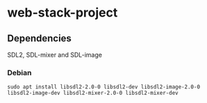 
# web-stack-project

## Dependencies

SDL2, SDL-mixer and SDL-image

### Debian

```
sudo apt install libsdl2-2.0-0 libsdl2-dev libsdl2-image-2.0-0 libsdl2-image-dev libsdl2-mixer-2.0-0 libsdl2-mixer-dev
```

